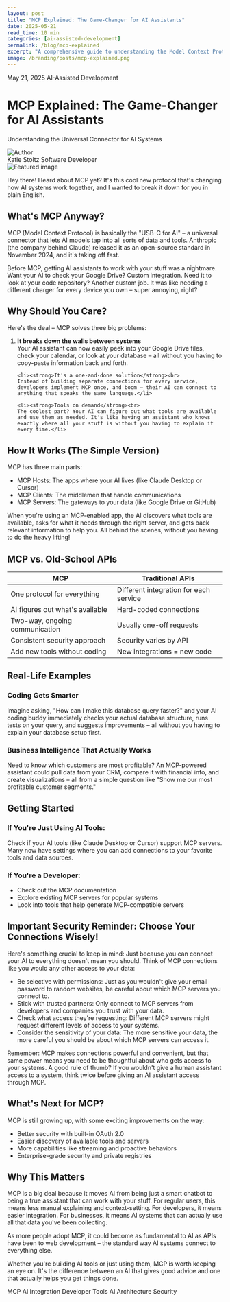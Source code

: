 ```yaml
---
layout: post
title: "MCP Explained: The Game-Changer for AI Assistants"
date: 2025-05-21
read_time: 10 min
categories: [ai-assisted-development]
permalink: /blog/mcp-explained
excerpt: "A comprehensive guide to understanding the Model Context Protocol (MCP) and its impact on AI systems"
image: /branding/posts/mcp-explained.png
---
```


<div class="blog-post-header">
  <div class="blog-post-meta">
    <span class="post-date">May 21, 2025</span>
    <span class="post-category">AI-Assisted Development</span>
  </div>
  <h1 class="post-title">MCP Explained: The Game-Changer for AI Assistants</h1>
  <p class="post-subtitle">Understanding the Universal Connector for AI Systems</p>
  <div class="post-author">
    <img src="/branding/images/katie-author.jpg" alt="Author" class="author-image">
    <div class="author-info">
      <span class="author-name">Katie Stoltz</span>
      <span class="author-title">Software Developer</span>
    </div>
  </div>
</div>

<div class="featured-image">
  <img src="/branding/posts/mcp-explained.png" alt="Featured image">
</div>

<div class="post-content">
  <p>Hey there! Heard about MCP yet? It's this cool new protocol that's changing how AI systems work together, and I wanted to break it down for you in plain English.</p>

  <h2>What's MCP Anyway?</h2>

  <p>MCP (Model Context Protocol) is basically the "USB-C for AI" – a universal connector that lets AI models tap into all sorts of data and tools. Anthropic (the company behind Claude) released it as an open-source standard in November 2024, and it's taking off fast.</p>

  <p>Before MCP, getting AI assistants to work with your stuff was a nightmare. Want your AI to check your Google Drive? Custom integration. Need it to look at your code repository? Another custom job. It was like needing a different charger for every device you own – super annoying, right?</p>

  <h2>Why Should You Care?</h2>

  <p>Here's the deal – MCP solves three big problems:</p>
  <ol>
    <li><strong>It breaks down the walls between systems</strong><br>
    Your AI assistant can now easily peek into your Google Drive files, check your calendar, or look at your database – all without you having to copy-paste information back and forth.</li>
    
    <li><strong>It's a one-and-done solution</strong><br>
    Instead of building separate connections for every service, developers implement MCP once, and boom – their AI can connect to anything that speaks the same language.</li>
    
    <li><strong>Tools on demand</strong><br>
    The coolest part? Your AI can figure out what tools are available and use them as needed. It's like having an assistant who knows exactly where all your stuff is without you having to explain it every time.</li>
  </ol>

  <h2>How It Works (The Simple Version)</h2>

  <p>MCP has three main parts:</p>
  <ul>
    <li>MCP Hosts: The apps where your AI lives (like Claude Desktop or Cursor)</li>
    <li>MCP Clients: The middlemen that handle communications</li>
    <li>MCP Servers: The gateways to your data (like Google Drive or GitHub)</li>
  </ul>

  <p>When you're using an MCP-enabled app, the AI discovers what tools are available, asks for what it needs through the right server, and gets back relevant information to help you. All behind the scenes, without you having to do the heavy lifting!</p>

  <h2>MCP vs. Old-School APIs</h2>

  <div class="comparison-table">
    <table>
      <thead>
        <tr>
          <th>MCP</th>
          <th>Traditional APIs</th>
        </tr>
      </thead>
      <tbody>
        <tr>
          <td>One protocol for everything</td>
          <td>Different integration for each service</td>
        </tr>
        <tr>
          <td>AI figures out what's available</td>
          <td>Hard-coded connections</td>
        </tr>
        <tr>
          <td>Two-way, ongoing communication</td>
          <td>Usually one-off requests</td>
        </tr>
        <tr>
          <td>Consistent security approach</td>
          <td>Security varies by API</td>
        </tr>
        <tr>
          <td>Add new tools without coding</td>
          <td>New integrations = new code</td>
        </tr>
      </tbody>
    </table>
  </div>

  <h2>Real-Life Examples</h2>

  <h3>Coding Gets Smarter</h3>
  <p>Imagine asking, "How can I make this database query faster?" and your AI coding buddy immediately checks your actual database structure, runs tests on your query, and suggests improvements – all without you having to explain your database setup first.</p>

  <h3>Business Intelligence That Actually Works</h3>
  <p>Need to know which customers are most profitable? An MCP-powered assistant could pull data from your CRM, compare it with financial info, and create visualizations – all from a simple question like "Show me our most profitable customer segments."</p>

  <h2>Getting Started</h2>

  <h3>If You're Just Using AI Tools:</h3>
  <p>Check if your AI tools (like Claude Desktop or Cursor) support MCP servers. Many now have settings where you can add connections to your favorite tools and data sources.</p>

  <h3>If You're a Developer:</h3>
  <ul>
    <li>Check out the MCP documentation</li>
    <li>Explore existing MCP servers for popular systems</li>
    <li>Look into tools that help generate MCP-compatible servers</li>
  </ul>

  <h2>Important Security Reminder: Choose Your Connections Wisely!</h2>

  <p>Here's something crucial to keep in mind: Just because you can connect your AI to everything doesn't mean you should. Think of MCP connections like you would any other access to your data:</p>
  <ul>
    <li>Be selective with permissions: Just as you wouldn't give your email password to random websites, be careful about which MCP servers you connect to.</li>
    <li>Stick with trusted partners: Only connect to MCP servers from developers and companies you trust with your data.</li>
    <li>Check what access they're requesting: Different MCP servers might request different levels of access to your systems.</li>
    <li>Consider the sensitivity of your data: The more sensitive your data, the more careful you should be about which MCP servers can access it.</li>
  </ul>

  <p>Remember: MCP makes connections powerful and convenient, but that same power means you need to be thoughtful about who gets access to your systems. A good rule of thumb? If you wouldn't give a human assistant access to a system, think twice before giving an AI assistant access through MCP.</p>

  <h2>What's Next for MCP?</h2>

  <p>MCP is still growing up, with some exciting improvements on the way:</p>
  <ul>
    <li>Better security with built-in OAuth 2.0</li>
    <li>Easier discovery of available tools and servers</li>
    <li>More capabilities like streaming and proactive behaviors</li>
    <li>Enterprise-grade security and private registries</li>
  </ul>

  <h2>Why This Matters</h2>

  <p>MCP is a big deal because it moves AI from being just a smart chatbot to being a true assistant that can work with your stuff. For regular users, this means less manual explaining and context-setting. For developers, it means easier integration. For businesses, it means AI systems that can actually use all that data you've been collecting.</p>

  <p>As more people adopt MCP, it could become as fundamental to AI as APIs have been to web development – the standard way AI systems connect to everything else.</p>

  <p>Whether you're building AI tools or just using them, MCP is worth keeping an eye on. It's the difference between an AI that gives good advice and one that actually helps you get things done.</p>

  <div class="post-tags">
    <span class="tag">MCP</span>
    <span class="tag">AI Integration</span>
    <span class="tag">Developer Tools</span>
    <span class="tag">AI Architecture</span>
    <span class="tag">Security</span>
  </div>
</div>
